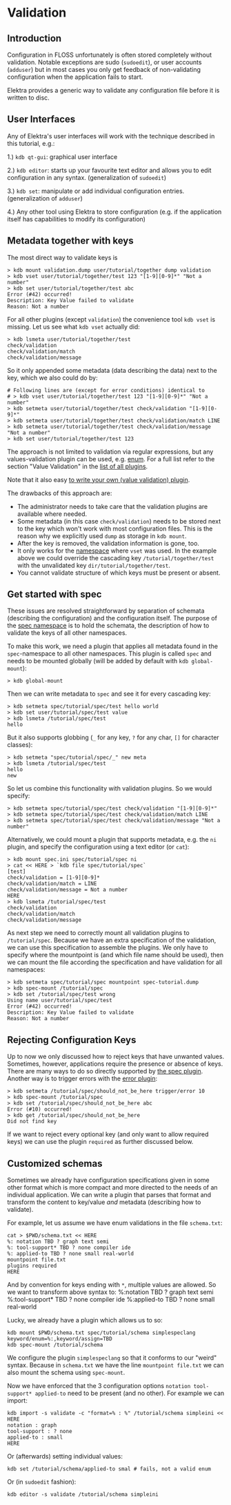 # Validation

## Introduction

Configuration in FLOSS unfortunately is often stored
completely without validation. Notable exceptions are sudo
(`sudoedit`), or user accounts (`adduser`) but in most cases
you only get feedback of non-validating configuration when
the application fails to start.

Elektra provides a generic way to validate any configuration
file before it is written to disc.

## User Interfaces

Any of Elektra's user interfaces will work with the technique
described in this tutorial, e.g.:

1.) `kdb qt-gui`: graphical user interface

2.) `kdb editor`: starts up your favourite text editor and
    allows you to edit configuration in any syntax.
    (generalization of `sudoedit`)

3.) `kdb set`: manipulate or add individual configuration
    entries.
    (generalization of `adduser`)

4.) Any other tool using Elektra to store configuration
    (e.g. if the application itself has capabilities to
     modify its configuration)


## Metadata together with keys

The most direct way to validate keys is

```
> kdb mount validation.dump user/tutorial/together dump validation
> kdb vset user/tutorial/together/test 123 "[1-9][0-9]*" "Not a number"
> kdb set user/tutorial/together/test abc
Error (#42) occurred!
Description: Key Value failed to validate
Reason: Not a number
```

For all other plugins (except `validation`) the convenience tool `kdb vset`
is missing. Let us see what `kdb vset` actually did:

```
> kdb lsmeta user/tutorial/together/test
check/validation
check/validation/match
check/validation/message
```

So it only appended some metadata (data describing the data) next to the key,
which we also could do by:

```
# Following lines are (except for error conditions) identical to
# > kdb vset user/tutorial/together/test 123 "[1-9][0-9]*" "Not a number"
> kdb setmeta user/tutorial/together/test check/validation "[1-9][0-9]*"
> kdb setmeta user/tutorial/together/test check/validation/match LINE
> kdb setmeta user/tutorial/together/test check/validation/message "Not a number"
> kdb set user/tutorial/together/test 123
```

The approach is not limited to validation via regular expressions, but
any values-validation plugin can be used, e.g.  [enum](/src/plugins/enum).
For a full list refer to the section "Value Validation" in the
[list of all plugins](/src/plugins/README.md).

Note that it also easy [to write your own (value validation) plugin](/doc/tutorials/plugins.md).

The drawbacks of this approach are:

- The administrator needs to take care that the validation plugins are available
  where needed.
- Some metadata (in this case `check/validation`) needs to be stored next to
  the key which won't work with most configuration files.
  This is the reason why we explicitly used `dump` as storage in `kdb mount`.
- After the key is removed, the validation information is gone, too.
- It only works for the [namespace](/doc/tutorials/namespaces.md) where `vset` was used.
  In the example above we could override the cascading key `/tutorial/together/test`
  with the unvalidated key `dir/tutorial/together/test`.
- You cannot validate structure of which keys must be present or absent.


## Get started with spec

These issues are resolved straightforward by separation of schemata (describing the
configuration) and the configuration itself.
The purpose of the [spec namespace](/doc/tutorials/namespaces.md) is to hold the
schemata, the description of how to validate the keys of all other namespaces.

To make this work, we need a plugin that applies all metadata found in the `spec`-namespace
to all other namespaces. This plugin is called `spec` and needs to be mounted
globally (will be added by default with `kdb global-mount`):

```
> kdb global-mount
```

Then we can write metadata to `spec` and see it for every cascading key:

```
> kdb setmeta spec/tutorial/spec/test hello world
> kdb set user/tutorial/spec/test value
> kdb lsmeta /tutorial/spec/test
hello
```

But it also supports globbing (`_` for any key, `?` for any char, `[]` for character classes):

```
> kdb setmeta "spec/tutorial/spec/_" new meta
> kdb lsmeta /tutorial/spec/test
hello
new
```

So let us combine this functionality with validation plugins.
So we would specify:

```
> kdb setmeta spec/tutorial/spec/test check/validation "[1-9][0-9]*"
> kdb setmeta spec/tutorial/spec/test check/validation/match LINE
> kdb setmeta spec/tutorial/spec/test check/validation/message "Not a number"
```

Alternatively, we could mount a plugin that supports metadata,
e.g. the `ni` plugin, and specify the configuration
using a text editor (or `cat`):

```
> kdb mount spec.ini spec/tutorial/spec ni
> cat << HERE > `kdb file spec/tutorial/spec`
[test]
check/validation = [1-9][0-9]*
check/validation/match = LINE
check/validation/message = Not a number
HERE
> kdb lsmeta /tutorial/spec/test
check/validation
check/validation/match
check/validation/message
```

As next step we need to correctly mount all validation plugins to `/tutorial/spec`.
Because we have an extra specification of the validation, we can use this
specification to assemble the plugins. We only have to specify where the
mountpoint is (and which file name should be used), then we can mount
the file according the specification and have validation for all namespaces:

```
> kdb setmeta spec/tutorial/spec mountpoint spec-tutorial.dump
> kdb spec-mount /tutorial/spec
> kdb set /tutorial/spec/test wrong
Using name user/tutorial/spec/test
Error (#42) occurred!
Description: Key Value failed to validate
Reason: Not a number
```

## Rejecting Configuration Keys

Up to now we only discussed how to reject keys that have unwanted values.
Sometimes, however, applications require the presence or absence of keys.
There are many ways to do so directly supported by [the spec plugin](/src/plugins/spec).
Another way is to trigger errors with the [error plugin](/src/plugins/error):

```
> kdb setmeta /tutorial/spec/should_not_be_here trigger/error 10
> kdb spec-mount /tutorial/spec
> kdb set /tutorial/spec/should_not_be_here abc
Error (#10) occurred!
> kdb get /tutorial/spec/should_not_be_here
Did not find key
```

If we want to reject every optional key (and only want to allow required keys)
we can use the plugin `required` as further discussed below.


## Customized schemas

Sometimes we already have configuration specifications given in some other format
which is more compact and more directed to the needs of an individual application.
We can write a plugin that parses that format and transform the content to key/value
*and* metadata (describing how to validate).

For example, let us assume we have enum validations in the file `schema.txt`:

```
cat > $PWD/schema.txt << HERE
%: notation TBD ? graph text semi
%: tool-support* TBD ? none compiler ide
%: applied-to TBD ? none small real-world
mountpoint file.txt
plugins required
HERE
```

And by convention for keys ending with `*`, multiple values are allowed.
So we want to transform above syntax to:
%:notation TBD ? graph text semi
%:tool-support* TBD ? none compiler ide
%:applied-to TBD ? none small real-world

Lucky, we already have a plugin which allows us to so:

```
kdb mount $PWD/schema.txt spec/tutorial/schema simplespeclang keyword/enum=%:,keyword/assign=TBD
kdb spec-mount /tutorial/schema
```

We configure the plugin `simplespeclang` so that it conforms to our "weird" syntax.
Because in `schema.txt` we have the line `mountpoint file.txt` we can also mount the
schema using `spec-mount`.

Now we have enforced that the 3 configuration options `notation tool-support* applied-to`
need to be present (and no other). For example we can import:

```
kdb import -s validate -c "format=% : %" /tutorial/schema simpleini << HERE
notation : graph
tool-support : ? none
applied-to : small
HERE
```

Or (afterwards) setting individual values:

```
kdb set /tutorial/schema/applied-to smal # fails, not a valid enum
```

Or (in `sudoedit` fashion):

```
kdb editor -s validate /tutorial/schema simpleini
```

